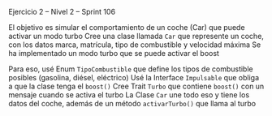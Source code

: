 Ejercicio 2 – Nivel 2 – Sprint 106

El objetivo es simular el comportamiento de un coche (Car) que puede activar un modo turbo
Cree una clase llamada `Car` que represente un coche, con los datos marca, matrícula, tipo de combustible y velocidad máxima
Se ha implementado un modo turbo que se puede activar el boost

Para eso, usé Enum `TipoCombustible` que define los tipos de combustible posibles (gasolina, diésel, eléctrico)
Usé la Interface `Impulsable` que obliga a que la clase tenga el `boost()`
Cree Trait `Turbo` que contiene `boost()` con un mensaje cuando se activa el turbo
La Clase `Car` une todo eso y tiene los datos del coche, además de un método `activarTurbo()` que llama al turbo